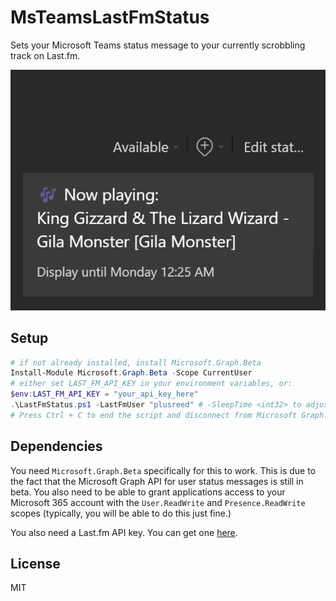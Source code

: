 # MsTeamsLastFmStatus

Sets your Microsoft Teams status message to your currently scrobbling track on Last.fm.

![Example showing me listening to Gila Monster by King Gizzard & The Lizard Wizard](example.png)

## Setup

```powershell
# if not already installed, install Microsoft.Graph.Beta
Install-Module Microsoft.Graph.Beta -Scope CurrentUser
# either set LAST_FM_API_KEY in your environment variables, or:
$env:LAST_FM_API_KEY = "your_api_key_here"
.\LastFmStatus.ps1 -LastFmUser "plusreed" # -SleepTime <int32> to adjust the Last.fm API polling rate. Default is 10.
# Press Ctrl + C to end the script and disconnect from Microsoft Graph.
```

## Dependencies

You need `Microsoft.Graph.Beta` specifically for this to work. This is due to the fact that the Microsoft Graph API for user status messages is still in beta. You also need to be able to grant applications access to your Microsoft 365 account with the `User.ReadWrite` and `Presence.ReadWrite` scopes (typically, you will be able to do this just fine.)

You also need a Last.fm API key. You can get one [here](https://www.last.fm/api/account/create).

## License

MIT